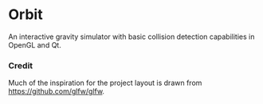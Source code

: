 # Orbit
An interactive gravity simulator with basic collision detection capabilities
in OpenGL and Qt.

### Credit
Much of the inspiration for the project layout is drawn from https://github.com/glfw/glfw.
